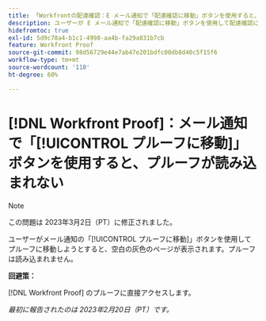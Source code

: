 ```yaml
---
title: 「Workfrontの配達確認：E メール通知で「配達確認に移動」ボタンを使用すると、配達確認が読み込まれない
description: ユーザーが E メール通知で「配達確認に移動」ボタンを使用して配達確認に移動しようとすると、空白のグレーのページに移動します。 プルーフは読み込まれません。
hidefromtoc: true
exl-id: 5d9c78a4-b1c1-4998-aa4b-fa29a831b7cb
feature: Workfront Proof
source-git-commit: 98d56729e44e7ab47e201bdfc00db8d40c5f15f6
workflow-type: tm+mt
source-wordcount: '110'
ht-degree: 60%

---
```


# [!DNL Workfront Proof]：メール通知で「[!UICONTROL プルーフに移動]」ボタンを使用すると、プルーフが読み込まれない

>[!NOTE]
>
>この問題は 2023年3月2日（PT）に修正されました。

ユーザーがメール通知の「[!UICONTROL プルーフに移動]」ボタンを使用してプルーフに移動しようとすると、空白の灰色のページが表示されます。プルーフは読み込まれません。

**回避策：**

[!DNL Workfront Proof] のプルーフに直接アクセスします。

_最初に報告されたのは 2023年2月20日（PT）です。_
